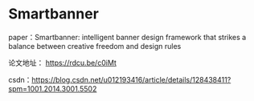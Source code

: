 # Smartbanner
paper：Smartbanner: intelligent banner design framework that strikes a balance between creative freedom and design rules

论文地址：
https://rdcu.be/c0iMt

csdn：https://blog.csdn.net/u012193416/article/details/128438411?spm=1001.2014.3001.5502   

